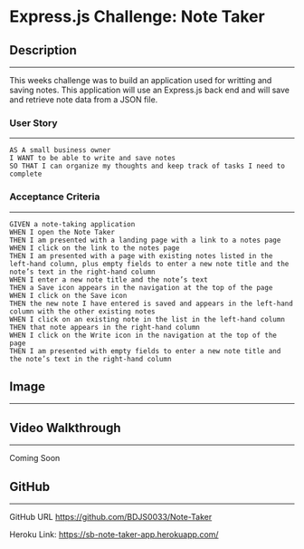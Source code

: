 # Express.js Challenge: Note Taker

## Description
---
This weeks challenge was to build an application used for writting and saving notes. This application will use an Express.js back end and will save and retrieve note data from a JSON file.

### User Story
______
```
AS A small business owner
I WANT to be able to write and save notes
SO THAT I can organize my thoughts and keep track of tasks I need to complete
```

### Acceptance Criteria
___

```
GIVEN a note-taking application
WHEN I open the Note Taker
THEN I am presented with a landing page with a link to a notes page
WHEN I click on the link to the notes page
THEN I am presented with a page with existing notes listed in the left-hand column, plus empty fields to enter a new note title and the note’s text in the right-hand column
WHEN I enter a new note title and the note’s text
THEN a Save icon appears in the navigation at the top of the page
WHEN I click on the Save icon
THEN the new note I have entered is saved and appears in the left-hand column with the other existing notes
WHEN I click on an existing note in the list in the left-hand column
THEN that note appears in the right-hand column
WHEN I click on the Write icon in the navigation at the top of the page
THEN I am presented with empty fields to enter a new note title and the note’s text in the right-hand column
```
## Image
______________


## Video Walkthrough
______

Coming Soon

## GitHub
________________

GitHub URL https://github.com/BDJS0033/Note-Taker

Heroku Link: https://sb-note-taker-app.herokuapp.com/
